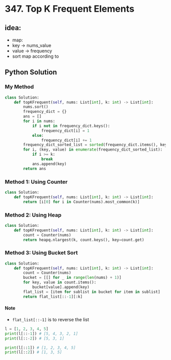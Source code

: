 # 347. Top K Frequent Elements

## idea:
- map:
 - key -> nums_value
 - value -> frequency
- sort map according to 

## Python Solution
### My Method
```Python
class Solution:
    def topKFrequent(self, nums: List[int], k: int) -> List[int]:
        nums.sort()
        frequency_dict = {}
        ans = []
        for i in nums:
            if i not in frequency_dict.keys():
                frequency_dict[i] = 1
            else:
                frequency_dict[i] += 1
        frequency_dict_sorted_list = sorted(frequency_dict.items(), key = lambda i: i[1], reverse=True)
        for i, (key, value) in enumerate(frequency_dict_sorted_list):
            if i >= k:
                break
            ans.append(key)
        return ans
```

### Method 1: Using Counter
```Python
class Solution:
    def topKFrequent(self, nums: List[int], k: int) -> List[int]:
        return [i[0] for i in Counter(nums).most_common(k)]
```

### Method 2: Using Heap
```Python
class Solution:
    def topKFrequent(self, nums: List[int], k: int) -> List[int]:
        count = Counter(nums)
        return heapq.nlargest(k, count.keys(), key=count.get)
```

### Method 3: Using Bucket Sort
```Python
class Solution:
    def topKFrequent(self, nums: List[int], k: int) -> List[int]:
        count = Counter(nums)
        bucket = [[] for _ in range(len(nums) + 1)]
        for key, value in count.items():
            bucket[value].append(key)
        flat_list = [item for sublist in bucket for item in sublist]
        return flat_list[::-1][:k]
```
#### Note
- `flat_list[::-1]` is to reverse the list
```Python
l = [1, 2, 3, 4, 5]
print(l[::-1]) # [5, 4, 3, 2, 1]
print(l[::-2]) # [5, 3, 1]

print(l[::1]) # [1, 2, 3, 4, 5]
print(l[::2]) # [1, 3, 5]
```
